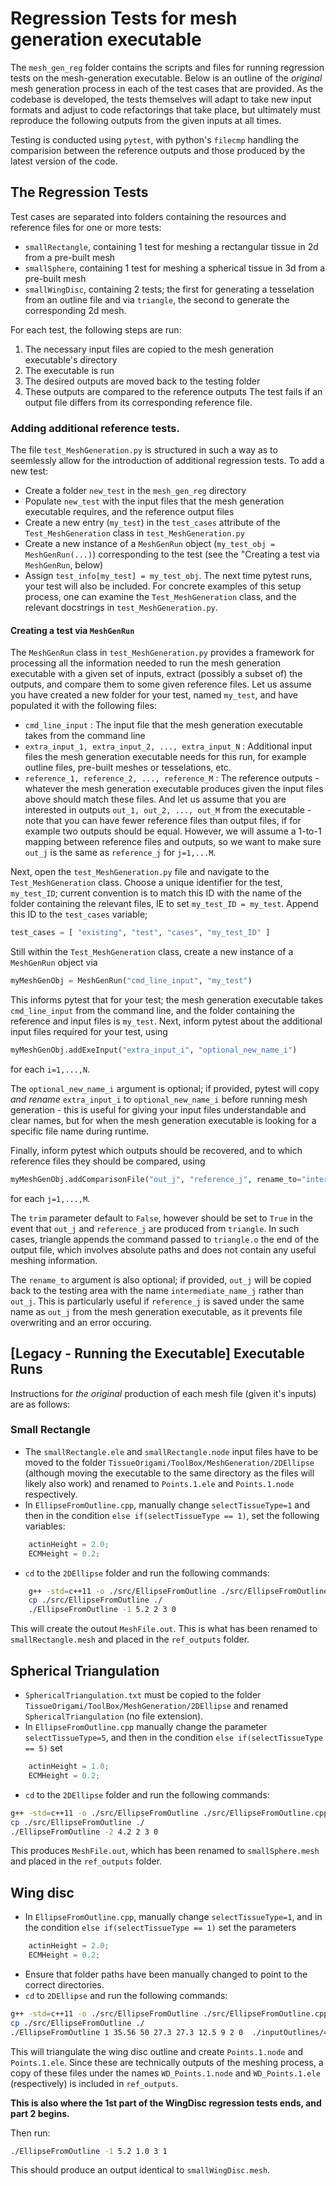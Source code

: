 # Regression Tests for mesh generation executable

The `mesh_gen_reg` folder contains the scripts and files for running regression tests on the mesh-generation executable.
Below is an outline of the _original_ mesh generation process in each of the test cases that are provided.
As the codebase is developed, the tests themselves will adapt to take new input formats and adjust to code refactorings that take place, but ultimately must reproduce the following outputs from the given inputs at all times.

Testing is conducted using `pytest`, with python's `filecmp` handling the comparision between the reference outputs and those produced by the latest version of the code.

## The Regression Tests

Test cases are separated into folders containing the resources and reference files for one or more tests:
- `smallRectangle`, containing 1 test for meshing a rectangular tissue in 2d from a pre-built mesh
- `smallSphere`, containing 1 test for meshing a spherical tissue in 3d from a pre-built mesh
- `smallWingDisc`, containing 2 tests; the first for generating a tesselation from an outline file and via `triangle`, the second to generate the corresponding 2d mesh.

For each test, the following steps are run:
1. The necessary input files are copied to the mesh generation executable's directory
2. The executable is run
3. The desired outputs are moved back to the testing folder
4. These outputs are compared to the reference outputs
The test fails if an output file differs from its corresponding reference file.

### Adding additional reference tests.

The file `test_MeshGeneration.py` is structured in such a way as to seemlessly allow for the introduction of additional regression tests.
To add a new test:
- Create a folder `new_test` in the `mesh_gen_reg` directory
- Populate `new_test` with the input files that the mesh generation executable requires, and the reference output files
- Create a new entry (`my_test`) in the `test_cases` attribute of the `Test_MeshGeneration` class in `test_MeshGeneration.py`
- Create a new instance of a `MeshGenRun` object (`my_test_obj = MeshGenRun(...)`) corresponding to the test (see the "Creating a test via `MeshGenRun`, below)
- Assign `test_info[my_test] = my_test_obj`.
The next time pytest runs, your test will also be included.
For concrete examples of this setup process, one can examine the `Test_MeshGeneration` class, and the relevant docstrings in `test_MeshGeneration.py`.

#### Creating a test via `MeshGenRun`

The `MeshGenRun` class in `test_MeshGeneration.py` provides a framework for processing all the information needed to run the mesh generation executable with a given set of inputs, extract (possibly a subset of) the outputs, and compare them to some given reference files.
Let us assume you have created a new folder for your test, named `my_test`, and have populated it with the following files:
- `cmd_line_input` : The input file that the mesh generation executable takes from the command line
- `extra_input_1, extra_input_2, ..., extra_input_N` : Additional input files the mesh generation executable needs for this run, for example outline files, pre-built meshes or tesselations, etc.
- `reference_1, reference_2, ..., reference_M` : The reference outputs - whatever the mesh generation executable produces given the input files above should match these files.
And let us assume that you are interested in outputs `out_1, out_2, ..., out_M` from the executable - note that you can have fewer reference files than output files, if for example two outputs should be equal.
However, we will assume a 1-to-1 mapping between reference files and outputs, so we want to make sure `out_j` is the same as `reference_j` for `j=1,...M`.

Next, open the `test_MeshGeneration.py` file and navigate to the `Test_MeshGeneration` class.
Choose a unique identifier for the test, `my_test_ID`; current convention is to match this ID with the name of the folder containing the relevant files, IE to set `my_test_ID = my_test`.
Append this ID to the `test_cases` variable;
```python
test_cases = [ "existing", "test", "cases", "my_test_ID" ]
```

Still within the `Test_MeshGeneration` class, create a new instance of a `MeshGenRun` object via
```python
myMeshGenObj = MeshGenRun("cmd_line_input", "my_test")
```
This informs pytest that for your test; the mesh generation executable takes `cmd_line_input` from the command line, and the folder containing the reference and input files is `my_test`.
Next, inform pytest about the additional input files required for your test, using
```python
myMeshGenObj.addExeInput("extra_input_i", "optional_new_name_i")
```
for each `i=1,...,N`.

The `optional_new_name_i` argument is optional; if provided, pytest will copy _and rename_ `extra_input_i` to `optional_new_name_i` before running mesh generation - this is useful for giving your input files understandable and clear names, but for when the mesh generation executable is looking for a specific file name during runtime.

Finally, inform pytest which outputs should be recovered, and to which reference files they should be compared, using
```python
myMeshGenObj.addComparisonFile("out_j", "reference_j", rename_to="intermediate_name_j", trim=True/False)
```
for each `j=1,...,M`.

The `trim` parameter default to `False`, however should be set to `True` in the event that `out_j` and `reference_j` are produced from `triangle`. 
In such cases, triangle appends the command passed to `triangle.o` the end of the output file, which involves absolute paths and does not contain any useful meshing information.

The `rename_to` argument is also optional; if provided, `out_j` will be copied back to the testing area with the name `intermediate_name_j` rather than `out_j`. This is particularly useful if `reference_j` is saved under the same name as `out_j` from the mesh generation executable, as it prevents file overwriting and an error occuring.

## [Legacy - Running the Executable] Executable Runs

Instructions for _the original_ production of each mesh file (given it's inputs) are as follows:

### Small Rectangle

- The `smallRectangle.ele` and `smallRectangle.node` input files have to be moved to the folder `TissueOrigami/ToolBox/MeshGeneration/2DEllipse` (although moving the executable to the same directory as the files will likely also work) and renamed to `Points.1.ele` and `Points.1.node` respectively.
- In `EllipseFromOutline.cpp`, manually change `selectTissueType=1` and then in the condition `else if(selectTissueType == 1)`, set the following variables:
```cpp
    actinHeight = 2.0;
    ECMHeight = 0.2;
```
- `cd` to the `2DEllipse` folder and run the following commands:
```bash
    g++ -std=c++11 -o ./src/EllipseFromOutline ./src/EllipseFromOutline.cpp
    cp ./src/EllipseFromOutline ./
    ./EllipseFromOutline -1 5.2 2 3 0
```

This will create the outout `MeshFile.out`. This is what has been renamed to `smallRectangle.mesh` and placed in the `ref_outputs` folder.

## Spherical Triangulation

- `SphericalTriangulation.txt` must be copied to the folder `TissueOrigami/ToolBox/MeshGeneration/2DEllipse` and renamed `SphericalTriangulation` (no file extension).
- In `EllipseFromOutline.cpp` manually change the parameter `selectTissueType=5`, and then in the condition `else if(selectTissueType == 5)` set
```cpp
    actinHeight = 1.0;
    ECMHeight = 0.2;
```
- `cd` to the `2DEllipse` folder and run the following commands:
```bash
g++ -std=c++11 -o ./src/EllipseFromOutline ./src/EllipseFromOutline.cpp
cp ./src/EllipseFromOutline ./
./EllipseFromOutline -2 4.2 2 3 0
```

This produces `MeshFile.out`, which has been renamed to `smallSphere.mesh` and placed in the `ref_outputs` folder.

## Wing disc

- In `EllipseFromOutline.cpp`, manually change `selectTissueType=1`, and in the condition `else if(selectTissueType == 1)` set the parameters
```cpp
    actinHeight = 2.0;
    ECMHeight = 0.2; 
```
- Ensure that folder paths have been manually changed to point to the correct directories.
- `cd` to `2DEllipse` and run the following commands:
```bash
g++ -std=c++11 -o ./src/EllipseFromOutline ./src/EllipseFromOutline.cpp
cp ./src/EllipseFromOutline ./
./EllipseFromOutline 1 35.56 50 27.3 27.3 12.5 9 2 0  ./inputOutlines/48hrDiscSymmetricOutline
```
This will triangulate the wing disc outline and create `Points.1.node` and `Points.1.ele`. Since these are technically outputs of the meshing process, a copy of these files under the names `WD_Points.1.node` and `WD_Points.1.ele` (respectively) is included in `ref_outputs`.

**This is also where the 1st part of the WingDisc regression tests ends, and part 2 begins.**

Then run:
```bash
./EllipseFromOutline -1 5.2 1.0 3 1 
```
This should produce an output identical to `smallWingDisc.mesh`.